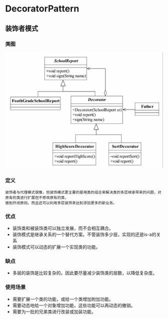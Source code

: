 # DecoratorPattern
## 装饰者模式
### 类图
![类图](https://github.com/qiaojiuyuan/DecoratorPattern/raw/master/DecoratorPattern.png)
### 定义
```
装饰者与代理模式很像，但装饰模式更主要的是用类的组合来解决类的多层继承带来的问题，对原有的类进行扩展但不修改原有的类，
做到开闭原则。而且还可以利用多层装饰来达到添加更多的新业务。
```
### 优点
* 装饰类和被装饰类可以独立发展，而不会相互耦合。
* 装饰模式是继承关系的一个替代方案。不管装饰多少层，实现的还是is-a的关系
* 装饰模式可以动态的扩展一个实现类的功能。

### 缺点
* 多层的装饰是比较复杂的。因此要尽量减少装饰类的层数，以降低复杂度。
### 使用场景
* 需要扩展一个类的功能，或给一个类增加附加功能。
* 需要动态地给一个对象增加功能，这些功能可以再动态的撤销。
* 需要为一批的兄弟类进行改装或加装功能。
